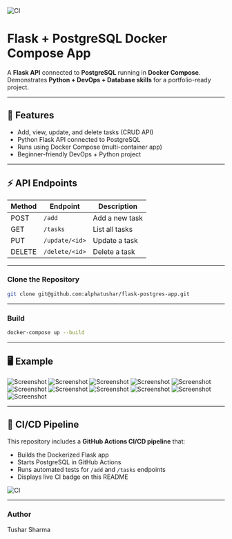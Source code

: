 ![CI](https://github.com/alphatushar/flask-postgres-app/actions/workflows/ci.yml/badge.svg)
# Flask + PostgreSQL Docker Compose App

A **Flask API** connected to **PostgreSQL** running in **Docker Compose**.  
Demonstrates **Python + DevOps + Database skills** for a portfolio-ready project.

---

## 🚀 Features

- Add, view, update, and delete tasks (CRUD API)
- Python Flask API connected to PostgreSQL
- Runs using Docker Compose (multi-container app)
- Beginner-friendly DevOps + Python project

---

## ⚡ API Endpoints

| Method | Endpoint        | Description         |
|--------|----------------|--------------------|
| POST   | `/add`          | Add a new task     |
| GET    | `/tasks`        | List all tasks     |
| PUT    | `/update/<id>`  | Update a task      |
| DELETE | `/delete/<id>`  | Delete a task      |

---

### Clone the Repository

```bash
git clone git@github.com:alphatushar/flask-postgres-app.git
```

---

### Build
```bash 
docker-compose up --build
```

---

## 🖥️ Example
![Screenshot](example/Screenshot%201.png)
![Screenshot](example/Screenshot%202.png)
![Screenshot](example/Screenshot%203.png)
![Screenshot](example/Screenshot%204.png)
![Screenshot](example/Screenshot%205.png)
![Screenshot](example/Screenshot%206.png)
![Screenshot](example/Screenshot%207.png)
![Screenshot](example/Screenshot%208.png)
![Screenshot](example/Screenshot%209.png)
![Screenshot](example/Screenshot%2010.png)
![Screenshot](example/Screenshot%2011.png)

---

## 🔄 CI/CD Pipeline

This repository includes a **GitHub Actions CI/CD pipeline** that:

- Builds the Dockerized Flask app
- Starts PostgreSQL in GitHub Actions
- Runs automated tests for `/add` and `/tasks` endpoints
- Displays live CI badge on this README

![CI](https://github.com/alphatushar/flask-postgres-app/actions/workflows/ci.yml/badge.svg)

---

### Author
Tushar Sharma